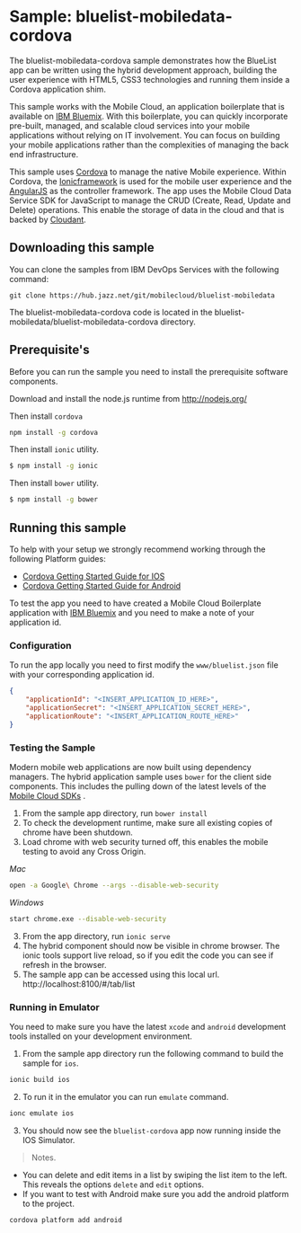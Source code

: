 Sample: bluelist-mobiledata-cordova
===

The bluelist-mobiledata-cordova sample demonstrates how the BlueList app can be written using the hybrid development approach, building the user experience with HTML5, CSS3 technologies and running them inside a Cordova application shim.

This sample works with the Mobile Cloud, an application boilerplate that is available on [IBM Bluemix](https://www.ng.bluemix.net). With this boilerplate, you can quickly incorporate pre-built, managed, and scalable cloud services into your mobile applications without relying on IT involvement. You can focus on building your mobile applications rather than the complexities of managing the back end infrastructure.

This sample uses [Cordova](http://cordova.apache.org/) to manage the native Mobile experience. Within Cordova, the [Ionicframework](https://ionicframework.com) is used for the mobile user experience and the  [AngularJS](https://angularjs.org/) as the controller framework. The app uses the Mobile Cloud Data Service SDK for JavaScript to manage the CRUD (Create, Read, Update and Delete) operations. This enable the storage of data in the cloud and that is backed by  [Cloudant](https://cloudant.com/).

Downloading this sample
---

You can clone the samples from IBM DevOps Services with the following command:

    git clone https://hub.jazz.net/git/mobilecloud/bluelist-mobiledata
	
The bluelist-mobiledata-cordova code is located in the bluelist-mobiledata/bluelist-mobiledata-cordova directory.
	
Prerequisite's
---
Before you can run the sample you need to install the prerequisite software components.

Download and install the node.js runtime from http://nodejs.org/

Then install `cordova`
```bash
npm install -g cordova
```

Then install `ionic` utility.

```bash
$ npm install -g ionic
```

Then install `bower` utility.

```bash
$ npm install -g bower
```

Running this sample
---

To help with your setup we strongly recommend working through the following Platform guides:
* [Cordova Getting Started Guide for IOS](http://cordova.apache.org/docs/en/3.3.0/guide_platforms_ios_index.md.html#iOS%20Platform%20Guide)
* [Cordova Getting Started Guide for Android](http://cordova.apache.org/docs/en/3.3.0/guide_platforms_android_index.md.html#Android%20Platform%20Guide)

To test the app you need to have created a Mobile Cloud Boilerplate application with [IBM Bluemix](http://bluemix.net) and you need to make a note of your application id.

### Configuration

To run the app locally you need to first modify the ```www/bluelist.json``` file with your corresponding application id.

```json
{
    "applicationId": "<INSERT_APPLICATION_ID_HERE>",
    "applicationSecret": "<INSERT_APPLICATION_SECRET_HERE>",
    "applicationRoute": "<INSERT_APPLICATION_ROUTE_HERE>"
}

```
### Testing the Sample
Modern mobile web applications are now built using dependency managers. The hybrid application sample uses   ```bower``` for the client side components. This includes the pulling down of the latest levels of the [Mobile Cloud SDKs](https://hub.jazz.net/user/mobilec) .

1. From the sample app directory, run ```bower install```
2. To check the development runtime, make sure all existing copies of chrome have been shutdown.
3. Load chrome with web security turned off, this enables the mobile testing to avoid any Cross Origin.

_Mac_
```bash
open -a Google\ Chrome --args --disable-web-security
```
_Windows_
```bash
start chrome.exe --disable-web-security
```
3. From the app directory, run ```ionic serve```
4. The hybrid component should now be visible in chrome browser. The ionic tools support live reload, so if you edit the code you can see if refresh in the browser.
5. The sample app can be accessed using this local url. http://localhost:8100/#/tab/list

### Running in Emulator

You need to make sure you have the latest `xcode` and `android` development tools installed on your development environment.

1. From the sample app directory run the following command to build the sample for `ios`.
```bash
ionic build ios
```
2. To run it in the emulator you can run `emulate` command.
```bash
ionc emulate ios
```
3. You should now see the `bluelist-cordova` app now running inside the IOS Simulator.

> Notes.  
* You can delete and edit items in a list by swiping the list item to the left. This reveals the options `delete` and `edit` options.
* If you want to test with Android make sure you add the android platform to the project.
```bash
cordova platform add android
```  

